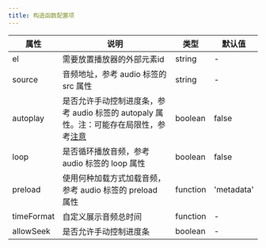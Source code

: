 ```yaml
---    
title: 构造函数配置项
---
```


| 属性     | 说明       | 类型     | 默认值     |
| ---      | ------------------------ | -------- | ---------- |
| el       | 需要放置播放器的外部元素id | string   | -          |
| source   | 音频地址，参考 audio 标签的 src 属性  | string   | -          |
| autoplay   | 是否允许手动控制进度条，参考 audio 标签的 autopaly 属性。注：可能存在局限性，参考[注意](https://developer.mozilla.org/zh-CN/docs/Web/HTML/Element/audio#%E5%B1%9E%E6%80%A7) | boolean  | false      |
| loop       | 是否循环播放音频，参考 audio 标签的 loop 属性 | boolean  | false      |
| preload    | 使用何种加载方式加载音频，参考 audio 标签的 preload 属性  | function | 'metadata' |
| timeFormat | 自定义展示音频总时间 | function | - |
| allowSeek  | 是否允许手动控制进度条  | boolean  | - |


